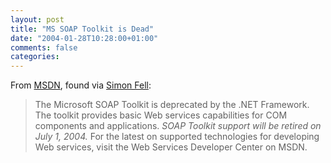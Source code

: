 ```yaml
---
layout: post
title: "MS SOAP Toolkit is Dead"
date: "2004-01-28T10:28:00+01:00"
comments: false
categories: 
---
```


<p>From <a href="http://msdn.microsoft.com/webservices/building/soaptk/default.aspx">MSDN</a>, found via <a href="http://www.pocketsoap.com/weblog/2004/01/1410.html">Simon Fell</a>:</p>

<blockquote>The Microsoft SOAP Toolkit is deprecated by the .NET Framework. The toolkit provides basic Web services capabilities for COM components and applications. <em>SOAP Toolkit support will be retired on July 1, 2004.</em> For the latest on supported technologies for developing Web services, visit the Web Services Developer Center on MSDN.</blockquote>


